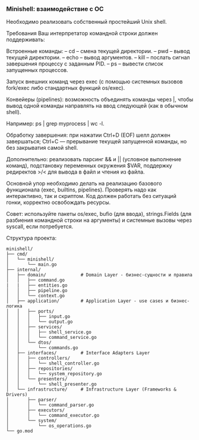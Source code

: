 ### Minishell: взаимодействие с ОС
Необходимо реализовать собственный простейший Unix shell.

Требования
Ваш интерпретатор командной строки должен поддерживать:

Встроенные команды:
– cd <path> – смена текущей директории.
– pwd – вывод текущей директории.
– echo <args> – вывод аргументов.
– kill <pid> – послать сигнал завершения процессу с заданным PID.
– ps – вывести список запущенных процессов.

Запуск внешних команд через exec (с помощью системных вызовов fork/exec либо стандартных функций os/exec).

Конвейеры (pipelines): возможность объединять команды через |, чтобы вывод одной команды направлять на ввод следующей (как в обычном shell).

Например: ps | grep myprocess | wc -l.

Обработку завершения: при нажатии Ctrl+D (EOF) шелл должен завершаться; Ctrl+C — прерывание текущей запущенной команды, но без закрыватия самой shell.

Дополнительно: реализовать парсинг && и || (условное выполнение команд), подстановку переменных окружения $VAR, поддержку редиректов >/< для вывода в файл и чтения из файла.

Основной упор необходимо делать на реализацию базового функционала (exec, builtins, pipelines). Проверять надо как интерактивно, так и скриптом. Код должен работать без ситуаций гонки, корректно освобождать ресурсы. 

Совет: используйте пакеты os/exec, bufio (для ввода), strings.Fields (для разбиения командной строки на аргументы) и системные вызовы через syscall, если потребуется.

Структура проекта:
```
minishell/
├── cmd/
│   └── minishell/
│       └── main.go
├── internal/
│   ├── domain/             # Domain Layer - бизнес-сущности и правила
│   │   ├── command.go
|   |   ├── entities.go
│   │   ├── pipeline.go
│   │   └── context.go
│   ├── application/        # Application Layer - use cases и бизнес-логика
│   │   ├── ports/
│   │   │   ├── input.go
│   │   │   └── output.go
│   │   ├── services/
│   │   │   ├── shell_service.go
│   │   │   └── command_service.go
│   │   └── dtos/
│   │       └── commands.go
│   ├── interfaces/         # Interface Adapters Layer
│   │   ├── controllers/
│   │   │   └── shell_controller.go
│   │   ├── repositories/
│   │   │   └── system_repository.go
│   │   └── presenters/
│   │       └── shell_presenter.go
│   └── infrastructure/     # Infrastructure Layer (Frameworks & Drivers)
│       ├── parser/
│       │   └── command_parser.go
│       ├── executors/
│       │   └── command_executor.go
│       └── system/
│           └── os_operations.go
└── go.mod
```
